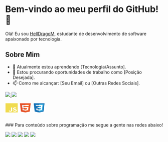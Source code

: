 # Bem-vindo ao meu perfil do GitHub! 👋

Olá! Eu sou [HellDragoM](https://meuportflfoliohelldragom.000webhostapp.com/), estudante de desenvolvimento de software apaixonado por tecnologia.

## Sobre Mim

- 🌱 Atualmente estou aprendendo [Tecnologia/Assunto].
- 💼 Estou procurando oportunidades de trabalho como [Posição Desejada].
- 📫 Como me alcançar: [Seu Email] ou [Outras Redes Sociais].
  
<div>
  <a href="https://github.com/helldragom"><span style="color: #0dafd4;"> 
  <img height="180em" src="https://github-readme-stats.vercel.app/api?username=helldragom&show_icons=true&theme=holi&include_all_commits=true&count_private=true"/>
  <img src="https://github-readme-stats.vercel.app/api/top-langs/?username=helldragom&amp;layout=compact&amp;langs_count=6&amp;theme=holi" height="180em" /> </span></a>
</div>


<div style="display: inline_block;"><br /> 
<img src="https://raw.githubusercontent.com/devicons/devicon/master/icons/javascript/javascript-plain.svg" alt="Js" width="40" height="30" align="center" /> 
<img src="https://raw.githubusercontent.com/devicons/devicon/master/icons/html5/html5-original.svg" alt="HTML" width="40" height="30" align="center" /> 
<img src="https://raw.githubusercontent.com/devicons/devicon/master/icons/css3/css3-original.svg" alt="CSS" width="40" height="30" align="center" />
</div>

<p><br /> ### Para conte&uacute;do sobre programa&ccedil;&atilde;o me segue a gente nas redes abaixo!</p>

<div> 
  <a href="https://www.youtube.com/" target="_blank"><img src="https://img.shields.io/badge/YouTube-FF0000?style=for-the-badge&logo=youtube&logoColor=white" target="_blank"></a>
  <a href="https://instagram.com/" target="_blank"><img src="https://img.shields.io/badge/-Instagram-%23E4405F?style=for-the-badge&logo=instagram&logoColor=white" target="_blank"></a>
 <a href="https://discord.gg/helldragom" target="_blank"><img src="https://img.shields.io/badge/Discord-7289DA?style=for-the-badge&logo=discord&logoColor=white" target="_blank"></a> 
  <a href = "mailto:helldragom2023@gmail.com"><img src="https://img.shields.io/badge/-Gmail-%23333?style=for-the-badge&logo=gmail&logoColor=white" target="_blank"></a>
  <a href="https://www.linkedin.com/in/" target="_blank"><img src="https://img.shields.io/badge/-LinkedIn-%230077B5?style=for-the-badge&logo=linkedin&logoColor=white" target="_blank"></a>
</div>
